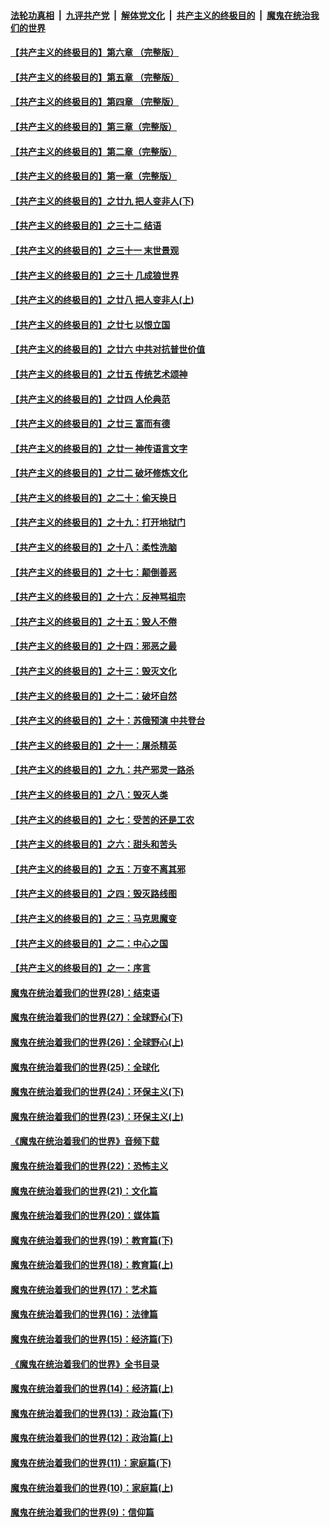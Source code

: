 ####  [法轮功真相](../../../../basic/blob/master/README.md?t=06051801) &nbsp;|&nbsp; [九评共产党](../../../../9ping.md/blob/master/README.md?t=06051801) &nbsp;|&nbsp; [解体党文化](../../../../jtdwh.md/blob/master/README.md?t=06051801)  &nbsp;|&nbsp; [共产主义的终极目的](../../../../gczydzjmd.md/blob/master/README.md?t=06051801) &nbsp;|&nbsp; [魔鬼在统治我们的世界](../../../../mgztzwmdsj.md/blob/master/README.md?t=06051801) 

#### [【共产主义的终极目的】第六章 （完整版）](../pages/nsc422/n11428913.md?t=06051801) 

#### [【共产主义的终极目的】第五章 （完整版）](../pages/nsc422/n11428912.md?t=06051801) 

#### [【共产主义的终极目的】第四章 （完整版）](../pages/nsc422/n11428907.md?t=06051801) 

#### [【共产主义的终极目的】第三章（完整版）](../pages/nsc422/n11428848.md?t=06051801) 

#### [【共产主义的终极目的】第二章（完整版）](../pages/nsc422/n11428831.md?t=06051801) 

#### [【共产主义的终极目的】第一章（完整版）](../pages/nsc422/n11417651.md?t=06051801) 

#### [【共产主义的终极目的】之廿九 把人变非人(下)](../pages/nsc422/n11344140.md?t=06051801) 

#### [【共产主义的终极目的】之三十二 结语](../pages/nsc422/n11360535.md?t=06051801) 

#### [【共产主义的终极目的】之三十一 末世景观](../pages/nsc422/n11351129.md?t=06051801) 

#### [【共产主义的终极目的】之三十 几成狼世界](../pages/nsc422/n11348280.md?t=06051801) 

#### [【共产主义的终极目的】之廿八 把人变非人(上)](../pages/nsc422/n11340492.md?t=06051801) 

#### [【共产主义的终极目的】之廿七 以恨立国](../pages/nsc422/n11336944.md?t=06051801) 

#### [【共产主义的终极目的】之廿六 中共对抗普世价值](../pages/nsc422/n11324785.md?t=06051801) 

#### [【共产主义的终极目的】之廿五 传统艺术颂神](../pages/nsc422/n11296396.md?t=06051801) 

#### [【共产主义的终极目的】之廿四 人伦典范](../pages/nsc422/n11296397.md?t=06051801) 

#### [【共产主义的终极目的】之廿三 富而有德](../pages/nsc422/n11283598.md?t=06051801) 

#### [【共产主义的终极目的】之廿一 神传语言文字](../pages/nsc422/n11263265.md?t=06051801) 

#### [【共产主义的终极目的】之廿二 破坏修炼文化](../pages/nsc422/n11245728.md?t=06051801) 

#### [【共产主义的终极目的】之二十：偷天换日](../pages/nsc422/n11238846.md?t=06051801) 

#### [【共产主义的终极目的】之十九：打开地狱门](../pages/nsc422/n11206376.md?t=06051801) 

#### [【共产主义的终极目的】之十八：柔性洗脑](../pages/nsc422/n11199994.md?t=06051801) 

#### [【共产主义的终极目的】之十七：颠倒善恶](../pages/nsc422/n11179782.md?t=06051801) 

#### [【共产主义的终极目的】之十六：反神骂祖宗](../pages/nsc422/n11166798.md?t=06051801) 

#### [【共产主义的终极目的】之十五：毁人不倦](../pages/nsc422/n11166792.md?t=06051801) 

#### [【共产主义的终极目的】之十四：邪恶之最](../pages/nsc422/n11150249.md?t=06051801) 

#### [【共产主义的终极目的】之十三：毁灭文化](../pages/nsc422/n11135227.md?t=06051801) 

#### [【共产主义的终极目的】之十二：破坏自然](../pages/nsc422/n11135214.md?t=06051801) 

#### [【共产主义的终极目的】之十：苏俄预演 中共登台](../pages/nsc422/n11118424.md?t=06051801) 

#### [【共产主义的终极目的】之十一：屠杀精英](../pages/nsc422/n11118442.md?t=06051801) 

#### [【共产主义的终极目的】之九：共产邪灵一路杀](../pages/nsc422/n11114139.md?t=06051801) 

#### [【共产主义的终极目的】之八：毁灭人类](../pages/nsc422/n11108503.md?t=06051801) 

#### [【共产主义的终极目的】之七：受苦的还是工农](../pages/nsc422/n11101809.md?t=06051801) 

#### [【共产主义的终极目的】之六：甜头和苦头](../pages/nsc422/n11096971.md?t=06051801) 

#### [【共产主义的终极目的】之五：万变不离其邪](../pages/nsc422/n11091285.md?t=06051801) 

#### [【共产主义的终极目的】之四：毁灭路线图](../pages/nsc422/n11086284.md?t=06051801) 

#### [【共产主义的终极目的】之三：马克思魔变](../pages/nsc422/n11061941.md?t=06051801) 

#### [【共产主义的终极目的】之二：中心之国](../pages/nsc422/n11047728.md?t=06051801) 

#### [【共产主义的终极目的】之一：序言](../pages/nsc422/n11086077.md?t=06051801) 

#### [魔鬼在统治着我们的世界(28)：结束语](../pages/nsc422/n10936246.md?t=06051801) 

#### [魔鬼在统治着我们的世界(27)：全球野心(下)](../pages/nsc422/n10928319.md?t=06051801) 

#### [魔鬼在统治着我们的世界(26)：全球野心(上)](../pages/nsc422/n10900318.md?t=06051801) 

#### [魔鬼在统治着我们的世界(25)：全球化](../pages/nsc422/n10788205.md?t=06051801) 

#### [魔鬼在统治着我们的世界(24)：环保主义(下)](../pages/nsc422/n10695307.md?t=06051801) 

#### [魔鬼在统治着我们的世界(23)：环保主义(上)](../pages/nsc422/n10688613.md?t=06051801) 

#### [《魔鬼在统治着我们的世界》音频下载](../pages/nsc422/n10635553.md?t=06051801) 

#### [魔鬼在统治着我们的世界(22)：恐怖主义](../pages/nsc422/n10614727.md?t=06051801) 

#### [魔鬼在统治着我们的世界(21)：文化篇](../pages/nsc422/n10597706.md?t=06051801) 

#### [魔鬼在统治着我们的世界(20)：媒体篇](../pages/nsc422/n10586579.md?t=06051801) 

#### [魔鬼在统治着我们的世界(19)：教育篇(下)](../pages/nsc422/n10564808.md?t=06051801) 

#### [魔鬼在统治着我们的世界(18)：教育篇(上)](../pages/nsc422/n10526970.md?t=06051801) 

#### [魔鬼在统治着我们的世界(17)：艺术篇](../pages/nsc422/n10499093.md?t=06051801) 

#### [魔鬼在统治着我们的世界(16)：法律篇](../pages/nsc422/n10485969.md?t=06051801) 

#### [魔鬼在统治着我们的世界(15)：经济篇(下)](../pages/nsc422/n10469975.md?t=06051801) 

#### [《魔鬼在统治着我们的世界》全书目录](../pages/nsc422/n10464261.md?t=06051801) 

#### [魔鬼在统治着我们的世界(14)：经济篇(上)](../pages/nsc422/n10457370.md?t=06051801) 

#### [魔鬼在统治着我们的世界(13)：政治篇(下)](../pages/nsc422/n10448270.md?t=06051801) 

#### [魔鬼在统治着我们的世界(12)：政治篇(上)](../pages/nsc422/n10444576.md?t=06051801) 

#### [魔鬼在统治着我们的世界(11)：家庭篇(下)](../pages/nsc422/n10440961.md?t=06051801) 

#### [魔鬼在统治着我们的世界(10)：家庭篇(上)](../pages/nsc422/n10435448.md?t=06051801) 

#### [魔鬼在统治着我们的世界(9)：信仰篇](../pages/nsc422/n10432159.md?t=06051801) 

